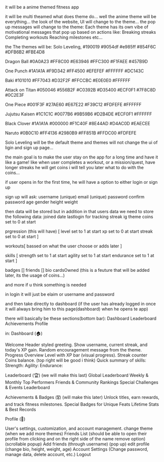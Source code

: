 it will be a anime themed fitness app

it will be multi theamed
what does theme do... well the anime theme will be everything...
the look of the website, UI will change to the theme...
the pop up messages will change to the theme:
Each theme has its own vibe of motivational messages that pop up based on actions like:
Breaking streaks 
Completing workouts 
Reaching milestones etc...

the The themes will be:
Solo Leveling, 
#190019
#9054df
#e985ff
#854F6C
#DFB6B2
#FBE4D8

Dragon Ball
#0A0A23
#FF8C00
#E63946
#FFC300
#F1FAEE
#457B9D

One Punch
#1A1A1A
#F9D342
#FF4500
#EFEFEF
#FFFFFF
#DC143C

Baki
#101010
#FF7043
#D32F2F
#FFCCBC
#E0E0E0
#FFFFFF

Attack on Titan
#050046
#556B2F
#C0392B
#D35400
#ECF0F1
#7F8C8D
#0C2E3F

One Piece
#001F3F
#27AE60
#E67E22
#F39C12
#FDFEFE
#FFFFFF

Jujutsu Kaisen
#1C1C1C
#0077B6
#9B59B6
#D2B4DE
#ECF0F1
#FFFFFF

Black Clover
#1A1A1A
#000000
#F1C40F
#8E44AD
#D4AC0D
#EAECEE

Naruto
#0B0C10
#FF4136
#2980B9
#FF851B
#FFDC00
#FDFEFE






Solo Leveling will be the default theme
and themes will not change the ui of ligin and sign up page...



the main goal is to make the user stay on the app for a long time and have it like a game!
like when user completes a workout, or a mission/quest, have longer streaks he will get coins
i will tell you later what to do with the coins...


if user opens in for the first time, he will have a option to either login or sign up

sign up will ask:
username (unique)
email (unique)
password
confirm password
age
gender
height
weight

then data will be stored
but in addition in that users data we need to store the following data:
joined date
lastlogin for tracking streak ig
theme
coins set to 0 at start

prgression (this will have) [
level set to 1 at start
xp set to 0 at start
streak set to 0 at start
]

workouts[
    bassed on what the user choose or adds later
]

skills [ 
strength set to 1 at start
agility set to 1 at start
endurance set to 1 at start
]

badges []
friends []
bio
cardsOwned (this is a feuture that will be added later, its the usage of coins...)


and more if u think something is needed



in login it will just be
elaim or username
and password


and then take directly to dashboard
(if the user has already logged in once it will always bring him to this page(dashboard) when he opens te app)


there will basically be these sections(bottom bar):
Dashboard
Leaderboard
Achievements
Profile 


in:
Dashboard (🏠)

Welcome Header
styled greeting.
Show username, current streak, and today's XP gain.
Random encouragement message from the theme.
Progress Overview
Level with XP bar (visual progress).
Streak counter
Coins balance. (top right will be good i think)
Quick summary of skills:
Strength:
Agility: 
Endurance: 



Leaderboard (🏆) (we will make this last)
Global Leaderboard
Weekly & Monthly Top Performers
Friends & Community Rankings
Special Challenges & Events Leaderboard 



Achievements & Badges (🎖️) (will make this later)
Unlock titles, earn rewards, and track fitness milestones.
Special Badges for Unique Feats
Lifetime Stats & Best Records



Profile (👤)

User's settings, customization, and account management.
change theme (when we add more themes)
Friends List (should be able to open their profile from clicking and on the right side of the name remove option) (scrollable popup)
Add friends (through username) (pop up)
edit profile (change bio, height, weight, age)
Account Settings (Change password, manage data, delete account, etc.)
Logout




